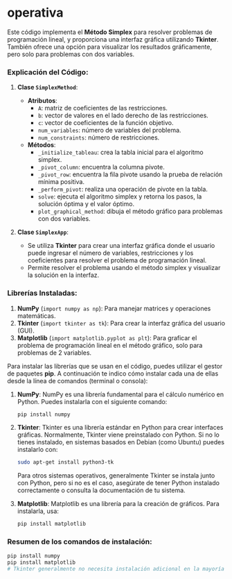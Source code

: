 # operativa
Este código implementa el **Método Simplex** para resolver problemas de programación lineal, y proporciona una interfaz gráfica utilizando **Tkinter**. También ofrece una opción para visualizar los resultados gráficamente, pero solo para problemas con dos variables.

### Explicación del Código:

1. **Clase `SimplexMethod`**:
   - **Atributos**:
     - `A`: matriz de coeficientes de las restricciones.
     - `b`: vector de valores en el lado derecho de las restricciones.
     - `c`: vector de coeficientes de la función objetivo.
     - `num_variables`: número de variables del problema.
     - `num_constraints`: número de restricciones.
   - **Métodos**:
     - `_initialize_tableau`: crea la tabla inicial para el algoritmo simplex.
     - `_pivot_column`: encuentra la columna pivote.
     - `_pivot_row`: encuentra la fila pivote usando la prueba de relación mínima positiva.
     - `_perform_pivot`: realiza una operación de pivote en la tabla.
     - `solve`: ejecuta el algoritmo simplex y retorna los pasos, la solución óptima y el valor óptimo.
     - `plot_graphical_method`: dibuja el método gráfico para problemas con dos variables.

2. **Clase `SimplexApp`**:
   - Se utiliza **Tkinter** para crear una interfaz gráfica donde el usuario puede ingresar el número de variables, restricciones y los coeficientes para resolver el problema de programación lineal.
   - Permite resolver el problema usando el método simplex y visualizar la solución en la interfaz.

### Librerías Instaladas:
1. **NumPy** (`import numpy as np`): Para manejar matrices y operaciones matemáticas.
2. **Tkinter** (`import tkinter as tk`): Para crear la interfaz gráfica del usuario (GUI).
3. **Matplotlib** (`import matplotlib.pyplot as plt`): Para graficar el problema de programación lineal en el método gráfico, solo para problemas de 2 variables.

Para instalar las librerías que se usan en el código, puedes utilizar el gestor de paquetes **pip**. A continuación te indico cómo instalar cada una de ellas desde la línea de comandos (terminal o consola):

1. **NumPy**:
   NumPy es una librería fundamental para el cálculo numérico en Python. Puedes instalarla con el siguiente comando:

   ```bash
   pip install numpy
   ```

2. **Tkinter**:
   Tkinter es una librería estándar en Python para crear interfaces gráficas. Normalmente, Tkinter viene preinstalado con Python. Si no lo tienes instalado, en sistemas basados en Debian (como Ubuntu) puedes instalarlo con:

   ```bash
   sudo apt-get install python3-tk
   ```

   Para otros sistemas operativos, generalmente Tkinter se instala junto con Python, pero si no es el caso, asegúrate de tener Python instalado correctamente o consulta la documentación de tu sistema.

3. **Matplotlib**:
   Matplotlib es una librería para la creación de gráficos. Para instalarla, usa:

   ```bash
   pip install matplotlib
   ```

### Resumen de los comandos de instalación:

```bash
pip install numpy
pip install matplotlib
# Tkinter generalmente no necesita instalación adicional en la mayoría de los sistemas.
```
